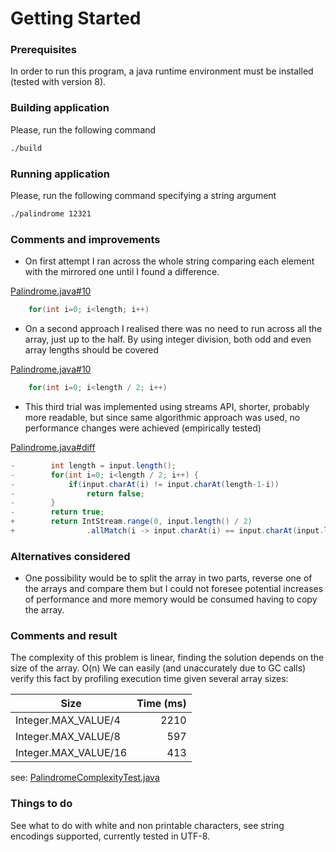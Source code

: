 # Getting Started

### Prerequisites
In order to run this program, a java runtime environment must be installed (tested with version 8).

### Building application
Please, run the following command
```bash
./build
```

### Running application
Please, run the following command specifying a string argument
```bash
./palindrome 12321
```

### Comments and improvements
* On first attempt I ran across the whole string comparing each element with the mirrored one until I found a difference.

[Palindrome.java#10](src/main/java/com/test1/palindrome/Palindrome.java)
```java
    for(int i=0; i<length; i++)
```

* On a second approach I realised there was no need to run across all the array, just up to the half. By using integer division, both odd and even array lengths should be covered

[Palindrome.java#10](src/main/java/com/test1/palindrome/Palindrome.java)
```java
    for(int i=0; i<length / 2; i++)
```

* This third trial was implemented using streams API, shorter, probably more readable, but since same algorithmic approach was used, no performance changes were achieved (empirically tested)

[Palindrome.java#diff](src/main/java/com/test1/palindrome/Palindrome.java)
```java
-        int length = input.length();
-        for(int i=0; i<length / 2; i++) {
-            if(input.charAt(i) != input.charAt(length-1-i))
-                return false;
-        }
-        return true;
+        return IntStream.range(0, input.length() / 2)
+                .allMatch(i -> input.charAt(i) == input.charAt(input.length() - i - 1));
```

### Alternatives considered
* One possibility would be to split the array in two parts, reverse one of the arrays and compare them but I could not foresee potential increases of performance and more memory would be consumed having to copy the array. 


### Comments and result
The complexity of this problem is linear, finding the solution depends on the size of the array. O(n)
We can easily (and unaccurately due to GC calls) verify this fact by profiling execution time given several array sizes:

| Size                 | Time (ms)     |
| -------------------  | -------------:|
| Integer.MAX_VALUE/4  | 2210          |
| Integer.MAX_VALUE/8  | 597           |
| Integer.MAX_VALUE/16 | 413           |

see: [PalindromeComplexityTest.java](src/test/java/com/test1/palindrome/PalindromeComplexityTest.java)

### Things to do
See what to do with white and non printable characters, see string encodings supported, currently tested in UTF-8.


